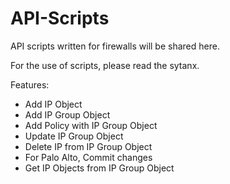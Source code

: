 # API-Scripts

API scripts written for firewalls will be shared here.

For the use of scripts, please read the sytanx.

Features:

* Add IP Object
* Add IP Group Object
* Add Policy with IP Group Object
* Update IP Group Object
* Delete IP from IP Group Object
* For Palo Alto, Commit changes
* Get IP Objects from IP Group Object
